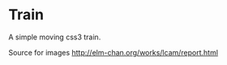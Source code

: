 Train
=====

A simple moving css3 train.

Source for images http://elm-chan.org/works/lcam/report.html